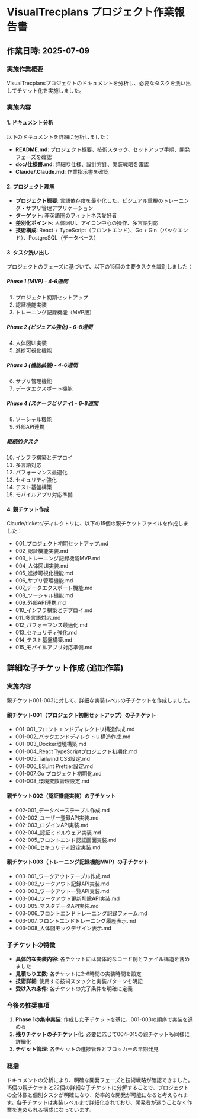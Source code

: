# VisualTrecplans プロジェクト作業報告書

## 作業日時: 2025-07-09

### 実施作業概要
VisualTrecplansプロジェクトのドキュメントを分析し、必要なタスクを洗い出してチケット化を実施しました。

### 実施内容

#### 1. ドキュメント分析
以下のドキュメントを詳細に分析しました：
- **README.md**: プロジェクト概要、技術スタック、セットアップ手順、開発フェーズを確認
- **doc/仕様書.md**: 詳細な仕様、設計方針、実装戦略を確認
- **Claude/.Claude.md**: 作業指示書を確認

#### 2. プロジェクト理解
- **プロジェクト概要**: 言語依存度を最小化した、ビジュアル重視のトレーニング・サプリ管理アプリケーション
- **ターゲット**: 非英語圏のフィットネス愛好者
- **差別化ポイント**: 人体図UI、アイコン中心の操作、多言語対応
- **技術構成**: React + TypeScript（フロントエンド）、Go + Gin（バックエンド）、PostgreSQL（データベース）

#### 3. タスク洗い出し
プロジェクトのフェーズに基づいて、以下の15個の主要タスクを識別しました：

##### Phase 1 (MVP) - 4-6週間
1. プロジェクト初期セットアップ
2. 認証機能実装
3. トレーニング記録機能（MVP版）

##### Phase 2 (ビジュアル強化) - 6-8週間
4. 人体図UI実装
5. 進捗可視化機能

##### Phase 3 (機能拡張) - 4-6週間
6. サプリ管理機能
7. データエクスポート機能

##### Phase 4 (スケーラビリティ) - 6-8週間
8. ソーシャル機能
9. 外部API連携

##### 継続的タスク
10. インフラ構築とデプロイ
11. 多言語対応
12. パフォーマンス最適化
13. セキュリティ強化
14. テスト基盤構築
15. モバイルアプリ対応準備

#### 4. 親チケット作成
Claude/tickets/ディレクトリに、以下の15個の親チケットファイルを作成しました：
- 001_プロジェクト初期セットアップ.md
- 002_認証機能実装.md
- 003_トレーニング記録機能MVP.md
- 004_人体図UI実装.md
- 005_進捗可視化機能.md
- 006_サプリ管理機能.md
- 007_データエクスポート機能.md
- 008_ソーシャル機能.md
- 009_外部API連携.md
- 010_インフラ構築とデプロイ.md
- 011_多言語対応.md
- 012_パフォーマンス最適化.md
- 013_セキュリティ強化.md
- 014_テスト基盤構築.md
- 015_モバイルアプリ対応準備.md

## 詳細な子チケット作成 (追加作業)

### 実施内容
親チケット001-003に対して、詳細な実装レベルの子チケットを作成しました。

#### 親チケット001（プロジェクト初期セットアップ）の子チケット
- 001-001_フロントエンドディレクトリ構造作成.md
- 001-002_バックエンドディレクトリ構造作成.md  
- 001-003_Docker環境構築.md
- 001-004_React TypeScriptプロジェクト初期化.md
- 001-005_Tailwind CSS設定.md
- 001-006_ESLint Prettier設定.md
- 001-007_Go プロジェクト初期化.md
- 001-008_環境変数管理設定.md

#### 親チケット002（認証機能実装）の子チケット
- 002-001_データベーステーブル作成.md
- 002-002_ユーザー登録API実装.md
- 002-003_ログインAPI実装.md
- 002-004_認証ミドルウェア実装.md
- 002-005_フロントエンド認証画面実装.md
- 002-006_セキュリティ設定実装.md

#### 親チケット003（トレーニング記録機能MVP）の子チケット
- 003-001_ワークアウトテーブル作成.md
- 003-002_ワークアウト記録API実装.md
- 003-003_ワークアウト一覧API実装.md
- 003-004_ワークアウト更新削除API実装.md
- 003-005_マスタデータAPI実装.md
- 003-006_フロントエンドトレーニング記録フォーム.md
- 003-007_フロントエンドトレーニング履歴表示.md
- 003-008_人体図モックデザイン表示.md

### 子チケットの特徴
- **具体的な実装内容**: 各チケットには具体的なコード例とファイル構造を含めました
- **見積もり工数**: 各チケットに2-6時間の実装時間を設定
- **技術詳細**: 使用する技術スタックと実装パターンを明記
- **受け入れ条件**: 各チケットの完了条件を明確に定義

### 今後の推奨事項
1. **Phase 1の集中実装**: 作成した子チケットを基に、001-003の順序で実装を進める
2. **残りチケットの子チケット化**: 必要に応じて004-015の親チケットも同様に詳細化
3. **チケット管理**: 各チケットの進捗管理とブロッカーの早期発見

### 総括
ドキュメントの分析により、明確な開発フェーズと技術戦略が確認できました。15個の親チケットと22個の詳細な子チケットに分解することで、プロジェクトの全体像と個別タスクが明確になり、効率的な開発が可能になると考えられます。各子チケットは実装レベルまで詳細化されており、開発者が迷うことなく作業を進められる構成になっています。